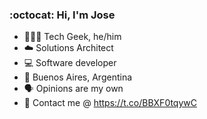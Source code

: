 ### :octocat: Hi, I'm Jose

- 👨🏻‍💻 Tech Geek, he/him
- ☁️ Solutions Architect
- 💻 Software developer
- 📍 Buenos Aires, Argentina
- 🗣 Opinions are my own
- 🔗 Contact me @ https://t.co/BBXF0tqywC
